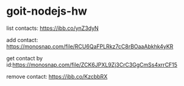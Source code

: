 # goit-nodejs-hw

list contacts: https://ibb.co/ynZ3dyN

add contact: https://monosnap.com/file/RCU6QaFPLRkz7cC8rBOaaAbkhk4yKR

get contact by id:https://monosnap.com/file/ZCK6JPXL9Zj3CrC3GgCmSs4xrrCF15

remove contact: https://ibb.co/KzcbbRX
